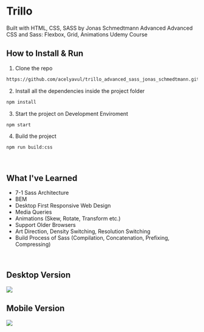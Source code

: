 # Trillo

Built with HTML, CSS, SASS by Jonas Schmedtmann Advanced Advanced CSS and Sass: Flexbox, Grid, Animations Udemy Course


## How to Install & Run

1. Clone the repo

```sh
https://github.com/acelyavul/trillo_advanced_sass_jonas_schmedtmann.git

```

2. Install all the dependencies inside the project folder

```sh
npm install
```

3. Start the project on Development Enviroment

```sh
npm start
```

4. Build the project

```sh
npm run build:css
```


<br>

## What I've Learned

- 7-1 Sass Architecture 
- BEM
- Desktop First Responsive Web Design
- Media Queries
- Animations (Skew, Rotate, Transform etc.)
- Support Older Browsers
- Art Direction, Density Switching, Resolution Switching
- Build Process of Sass (Compilation, Concatenation, Prefixing, Compressing)

<br>

## Desktop Version

<img src="https://user-images.githubusercontent.com/88436030/153768720-68e03c12-05b0-4d89-b8f2-9066f2e06beb.png" style="width= 400px"/>

## Mobile Version

<img src="https://user-images.githubusercontent.com/88436030/153768764-e24bc5c2-2e04-4e17-ae4a-8e4809665644.png" style="width= 400px"/>
